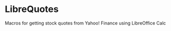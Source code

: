 LibreQuotes
===========

Macros for getting stock quotes from Yahoo! Finance using LibreOffice Calc
